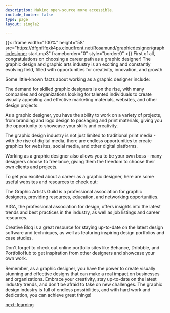 ```yaml
---
description: Making open-source more accessible.
include_footer: false
type: page
layout: single2

---
```


{{< iframe width="100%" height="58" src="https://dfgnflfqxk4ps.cloudfront.net/Rosamund/graphicdesigner/graphicdesigner start.mp3" frameborder="0" style="border:0" >}}
First of all, congratulations on choosing a career path as a graphic designer! The graphic design and graphic arts industry is an exciting and constantly evolving field, filled with opportunities for creativity, innovation, and growth.

Some little-known facts about working as a graphic designer include:

The demand for skilled graphic designers is on the rise, with many companies and organizations looking for talented individuals to create visually appealing and effective marketing materials, websites, and other design projects.

As a graphic designer, you have the ability to work on a variety of projects, from branding and logo design to packaging and print materials, giving you the opportunity to showcase your skills and creativity.

The graphic design industry is not just limited to traditional print media - with the rise of digital media, there are endless opportunities to create graphics for websites, social media, and other digital platforms.

Working as a graphic designer also allows you to be your own boss - many designers choose to freelance, giving them the freedom to choose their own clients and projects.

To get you excited about a career as a graphic designer, here are some useful websites and resources to check out:

The Graphic Artists Guild is a professional association for graphic designers, providing resources, education, and networking opportunities.

AIGA, the professional association for design, offers insights into the latest trends and best practices in the industry, as well as job listings and career resources.

Creative Bloq is a great resource for staying up-to-date on the latest design software and techniques, as well as featuring inspiring design portfolios and case studies.

Don't forget to check out online portfolio sites like Behance, Dribbble, and PortfolioHub to get inspiration from other designers and showcase your own work.

Remember, as a graphic designer, you have the power to create visually stunning and effective designs that can make a real impact on businesses and organizations. Embrace your creativity, stay up-to-date on the latest industry trends, and don't be afraid to take on new challenges. The graphic design industry is full of endless possibilities, and with hard work and dedication, you can achieve great things!


<a href="https://workdojos.com/graphicdesigner/learning">next: learning</a>
